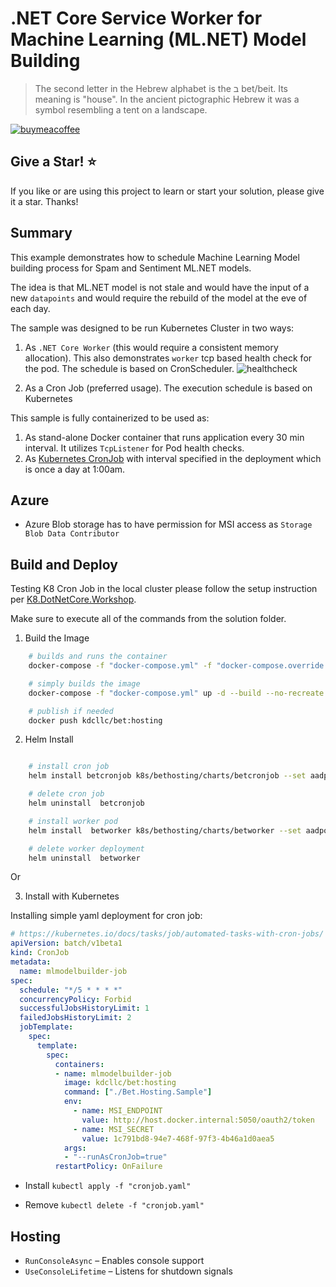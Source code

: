 ﻿# .NET Core Service Worker for Machine Learning (ML.NET) Model Building

> The second letter in the Hebrew alphabet is the ב bet/beit. Its meaning is "house". In the ancient pictographic Hebrew it was a symbol resembling a tent on a landscape.

[![buymeacoffee](https://www.buymeacoffee.com/assets/img/custom_images/orange_img.png)](https://www.buymeacoffee.com/vyve0og)

## Give a Star! :star:

If you like or are using this project to learn or start your solution, please give it a star. Thanks!

## Summary

This example demonstrates how to schedule Machine Learning Model building process for Spam and Sentiment ML.NET models.

The idea is that ML.NET model is not stale and would have the input of a new `datapoints` and would require the rebuild of the model at the eve of each day.

The sample was designed to be run Kubernetes Cluster in two ways:

1. As `.NET Core Worker` (this would require a consistent memory allocation). This also demonstrates `worker` tcp based health check for the pod. The schedule is based on CronScheduler.
![healthcheck](../../img/betworker-tcp-healthcheck.JPG)

2. As a Cron Job (preferred usage). The execution schedule is based on Kubernetes

This sample is fully containerized to be used as:

1. As stand-alone Docker container that runs application every 30 min interval. It utilizes `TcpListener` for Pod health checks.
2. As [Kubernetes CronJob](https://kubernetes.io/docs/concepts/workloads/controllers/cron-jobs/) with interval specified in the deployment which is once a day at 1:00am.

## Azure

- Azure Blob storage has to have permission for MSI access as `Storage Blob Data Contributor`

## Build and Deploy

Testing K8 Cron Job in the local cluster please follow the setup instruction per [K8.DotNetCore.Workshop](https://github.com/kdcllc/K8.DotNetCore.Workshop).

Make sure to execute all of the commands from the solution folder.

1. Build the Image

```bash
    # builds and runs the container
    docker-compose -f "docker-compose.yml" -f "docker-compose.override.yml" up -d bet.hosting

    # simply builds the image
    docker-compose -f "docker-compose.yml" up -d --build --no-recreate bet.hosting

    # publish if needed
    docker push kdcllc/bet:hosting
```

2. Helm Install

```bash

    # install cron job
    helm install betcronjob k8s/bethosting/charts/betcronjob --set aadpodidbinding=[msiId],local.enabled=false

    # delete cron job
    helm uninstall  betcronjob

    # install worker pod
    helm install  betworker k8s/bethosting/charts/betworker --set aadpodidbinding=[msiId],local.enabled=false

    # delete worker deployment
    helm uninstall  betworker
```

Or

3. Install with Kubernetes

Installing simple yaml deployment for cron job:

```yaml
# https://kubernetes.io/docs/tasks/job/automated-tasks-with-cron-jobs/
apiVersion: batch/v1beta1
kind: CronJob
metadata:
  name: mlmodelbuilder-job
spec:
  schedule: "*/5 * * * *"
  concurrencyPolicy: Forbid
  successfulJobsHistoryLimit: 1
  failedJobsHistoryLimit: 2
  jobTemplate:
    spec:
      template:
        spec:
          containers:
          - name: mlmodelbuilder-job
            image: kdcllc/bet:hosting
            command: ["./Bet.Hosting.Sample"]
            env:
              - name: MSI_ENDPOINT
                value: http://host.docker.internal:5050/oauth2/token
              - name: MSI_SECRET
                value: 1c791bd8-94e7-468f-97f3-4b46a1d0aea5
            args:
            - "--runAsCronJob=true"
          restartPolicy: OnFailure
```

- Install `kubectl apply -f "cronjob.yaml"`

- Remove `kubectl delete -f "cronjob.yaml"`

## Hosting

- `RunConsoleAsync` – Enables console support
- `UseConsoleLifetime` – Listens for shutdown signals
